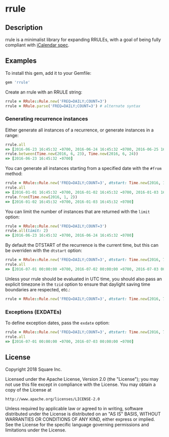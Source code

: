 # rrule

## Description

rrule is a minimalist library for expanding RRULEs, with a goal of being fully compliant with [iCalendar spec](https://tools.ietf.org/html/rfc2445).

## Examples

To install this gem, add it to your Gemfile:

```ruby
gem 'rrule'
```

Create an rrule with an RRULE string:

```ruby
rrule = RRule::Rule.new('FREQ=DAILY;COUNT=3')
rrule = RRule.parse('FREQ=DAILY;COUNT=3') # alternate syntax
```

### Generating recurrence instances

Either generate all instances of a recurrence, or generate instances in a range:

```ruby
rrule.all
=> [2016-06-23 16:45:32 -0700, 2016-06-24 16:45:32 -0700, 2016-06-25 16:45:32 -0700]
rrule.between(Time.new(2016, 6, 23), Time.new(2016, 6, 24))
=> [2016-06-23 16:45:32 -0700]
```

You can generate all instances starting from a specified date with the `#from` method:

```ruby
rrule = RRule::Rule.new('FREQ=DAILY;COUNT=3', dtstart: Time.new(2016, 1, 1))
rrule.all
=> [2016-01-01 16:45:32 -0700, 2016-01-02 16:45:32 -0700, 2016-01-03 16:45:32 -0700]
rrule.from(Time.new(2016, 1, 2))
=> [2016-01-02 16:45:32 -0700, 2016-01-03 16:45:32 -0700]
```

You can limit the number of instances that are returned with the `limit` option:

```ruby
rrule = RRule::Rule.new('FREQ=DAILY;COUNT=3')
rrule.all(limit: 2)
=> [2016-06-23 16:45:32 -0700, 2016-06-24 16:45:32 -0700]
```

By default the DTSTART of the recurrence is the current time, but this can be overriden with the `dtstart` option:

```ruby
rrule = RRule::Rule.new('FREQ=DAILY;COUNT=3', dtstart: Time.new(2016, 7, 1))
rrule.all
=> [2016-07-01 00:00:00 -0700, 2016-07-02 00:00:00 -0700, 2016-07-03 00:00:00 -0700]
```

Unless your rrule should be evaluated in UTC time, you should also pass an explicit timezone in the `tzid` option to ensure that daylight saving time boundaries are respected, etc.:

```ruby
rrule = RRule::Rule.new('FREQ=DAILY;COUNT=3', dtstart: Time.new(2016, 7, 1), tzid: 'America/Los_Angeles')
```

### Exceptions (EXDATEs)

To define exception dates, pass the `exdate` option:

```ruby
rrule = RRule::Rule.new('FREQ=DAILY;COUNT=3', dtstart: Time.new(2016, 7, 1), exdate: [DateTime.parse('2016-07-02 00:00:00 -0700'])
rrule.all
=> [2016-07-01 00:00:00 -0700, 2016-07-03 00:00:00 -0700]
```

## License

Copyright 2018 Square Inc.

Licensed under the Apache License, Version 2.0 (the "License");
you may not use this file except in compliance with the License.
You may obtain a copy of the License at

    http://www.apache.org/licenses/LICENSE-2.0

Unless required by applicable law or agreed to in writing, software
distributed under the License is distributed on an "AS IS" BASIS,
WITHOUT WARRANTIES OR CONDITIONS OF ANY KIND, either express or implied.
See the License for the specific language governing permissions and
limitations under the License.
